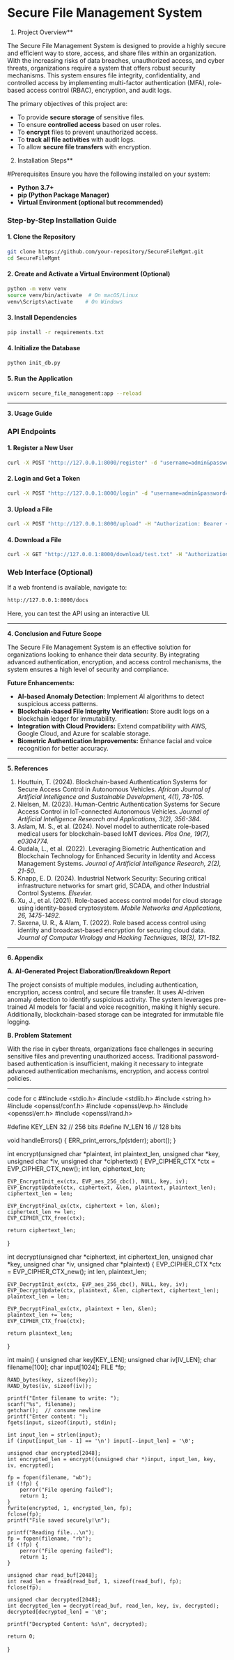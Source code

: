 # Secure File Management System
1. Project Overview**

The Secure File Management System is designed to provide a highly secure and efficient way to store, access, and share files within an organization. With the increasing risks of data breaches, unauthorized access, and cyber threats, organizations require a system that offers robust security mechanisms. This system ensures file integrity, confidentiality, and controlled access by implementing multi-factor authentication (MFA), role-based access control (RBAC), encryption, and audit logs.

The primary objectives of this project are:
- To provide **secure storage** of sensitive files.
- To ensure **controlled access** based on user roles.
- To **encrypt** files to prevent unauthorized access.
- To **track all file activities** with audit logs.
- To allow **secure file transfers** with encryption.

2. Installation Steps**

#Prerequisites
Ensure you have the following installed on your system:
- **Python 3.7+**
- **pip (Python Package Manager)**
- **Virtual Environment (optional but recommended)**

### Step-by-Step Installation Guide

#### 1. Clone the Repository
```sh
git clone https://github.com/your-repository/SecureFileMgmt.git
cd SecureFileMgmt
```

#### 2. Create and Activate a Virtual Environment (Optional)
```sh
python -m venv venv
source venv/bin/activate  # On macOS/Linux
venv\Scripts\activate    # On Windows
```

#### 3. Install Dependencies
```sh
pip install -r requirements.txt
```

#### 4. Initialize the Database
```sh
python init_db.py
```

#### 5. Run the Application
```sh
uvicorn secure_file_management:app --reload
```

---

**3. Usage Guide**

### API Endpoints

#### **1. Register a New User**
```sh
curl -X POST "http://127.0.0.1:8000/register" -d "username=admin&password=admin123&role=admin"
```

#### **2. Login and Get a Token**
```sh
curl -X POST "http://127.0.0.1:8000/login" -d "username=admin&password=admin123"
```

#### **3. Upload a File**
```sh
curl -X POST "http://127.0.0.1:8000/upload" -H "Authorization: Bearer <your_token>" -F "file=@test.txt"
```

#### **4. Download a File**
```sh
curl -X GET "http://127.0.0.1:8000/download/test.txt" -H "Authorization: Bearer <your_token>"
```

### Web Interface (Optional)
If a web frontend is available, navigate to:
```sh
http://127.0.0.1:8000/docs
```
Here, you can test the API using an interactive UI.

---

**4. Conclusion and Future Scope**

The Secure File Management System is an effective solution for organizations looking to enhance their data security. By integrating advanced authentication, encryption, and access control mechanisms, the system ensures a high level of security and compliance.

**Future Enhancements:**
- **AI-based Anomaly Detection:** Implement AI algorithms to detect suspicious access patterns.
- **Blockchain-based File Integrity Verification:** Store audit logs on a blockchain ledger for immutability.
- **Integration with Cloud Providers:** Extend compatibility with AWS, Google Cloud, and Azure for scalable storage.
- **Biometric Authentication Improvements:** Enhance facial and voice recognition for better accuracy.

---

**5. References**

1. Houttuin, T. (2024). Blockchain-based Authentication Systems for Secure Access Control in Autonomous Vehicles. *African Journal of Artificial Intelligence and Sustainable Development, 4(1), 78-105.*
2. Nielsen, M. (2023). Human-Centric Authentication Systems for Secure Access Control in IoT-connected Autonomous Vehicles. *Journal of Artificial Intelligence Research and Applications, 3(2), 356-384.*
3. Aslam, M. S., et al. (2024). Novel model to authenticate role-based medical users for blockchain-based IoMT devices. *Plos One, 19(7), e0304774.*
4. Gudala, L., et al. (2022). Leveraging Biometric Authentication and Blockchain Technology for Enhanced Security in Identity and Access Management Systems. *Journal of Artificial Intelligence Research, 2(2), 21-50.*
5. Knapp, E. D. (2024). Industrial Network Security: Securing critical infrastructure networks for smart grid, SCADA, and other Industrial Control Systems. *Elsevier.*
6. Xu, J., et al. (2021). Role-based access control model for cloud storage using identity-based cryptosystem. *Mobile Networks and Applications, 26, 1475-1492.*
7. Saxena, U. R., & Alam, T. (2022). Role based access control using identity and broadcast-based encryption for securing cloud data. *Journal of Computer Virology and Hacking Techniques, 18(3), 171-182.*

---

**6. Appendix**

**A. AI-Generated Project Elaboration/Breakdown Report**

The project consists of multiple modules, including authentication, encryption, access control, and secure file transfer. It uses AI-driven anomaly detection to identify suspicious activity. The system leverages pre-trained AI models for facial and voice recognition, making it highly secure. Additionally, blockchain-based storage can be integrated for immutable file logging.

**B. Problem Statement**

With the rise in cyber threats, organizations face challenges in securing sensitive files and preventing unauthorized access. Traditional password-based authentication is insufficient, making it necessary to integrate advanced authentication mechanisms, encryption, and access control policies.





----------------------------------------------------------------------------------------------------------------------------------------------------
code for c
##include <stdio.h>
#include <stdlib.h>
#include <string.h>
#include <openssl/conf.h>
#include <openssl/evp.h>
#include <openssl/err.h>
#include <openssl/rand.h>

#define KEY_LEN 32  // 256 bits
#define IV_LEN 16   // 128 bits

void handleErrors() {
    ERR_print_errors_fp(stderr);
    abort();
}

int encrypt(unsigned char *plaintext, int plaintext_len, unsigned char *key,
            unsigned char *iv, unsigned char *ciphertext) {
    EVP_CIPHER_CTX *ctx = EVP_CIPHER_CTX_new();
    int len, ciphertext_len;

    EVP_EncryptInit_ex(ctx, EVP_aes_256_cbc(), NULL, key, iv);
    EVP_EncryptUpdate(ctx, ciphertext, &len, plaintext, plaintext_len);
    ciphertext_len = len;

    EVP_EncryptFinal_ex(ctx, ciphertext + len, &len);
    ciphertext_len += len;
    EVP_CIPHER_CTX_free(ctx);

    return ciphertext_len;
}

int decrypt(unsigned char *ciphertext, int ciphertext_len, unsigned char *key,
            unsigned char *iv, unsigned char *plaintext) {
    EVP_CIPHER_CTX *ctx = EVP_CIPHER_CTX_new();
    int len, plaintext_len;

    EVP_DecryptInit_ex(ctx, EVP_aes_256_cbc(), NULL, key, iv);
    EVP_DecryptUpdate(ctx, plaintext, &len, ciphertext, ciphertext_len);
    plaintext_len = len;

    EVP_DecryptFinal_ex(ctx, plaintext + len, &len);
    plaintext_len += len;
    EVP_CIPHER_CTX_free(ctx);

    return plaintext_len;
}

int main() {
    unsigned char key[KEY_LEN];
    unsigned char iv[IV_LEN];
    char filename[100];
    char input[1024];
    FILE *fp;

    RAND_bytes(key, sizeof(key));
    RAND_bytes(iv, sizeof(iv));

    printf("Enter filename to write: ");
    scanf("%s", filename);
    getchar();  // consume newline
    printf("Enter content: ");
    fgets(input, sizeof(input), stdin);

    int input_len = strlen(input);
    if (input[input_len - 1] == '\n') input[--input_len] = '\0';

    unsigned char encrypted[2048];
    int encrypted_len = encrypt((unsigned char *)input, input_len, key, iv, encrypted);

    fp = fopen(filename, "wb");
    if (!fp) {
        perror("File opening failed");
        return 1;
    }
    fwrite(encrypted, 1, encrypted_len, fp);
    fclose(fp);
    printf("File saved securely!\n");

    printf("Reading file...\n");
    fp = fopen(filename, "rb");
    if (!fp) {
        perror("File opening failed");
        return 1;
    }

    unsigned char read_buf[2048];
    int read_len = fread(read_buf, 1, sizeof(read_buf), fp);
    fclose(fp);

    unsigned char decrypted[2048];
    int decrypted_len = decrypt(read_buf, read_len, key, iv, decrypted);
    decrypted[decrypted_len] = '\0';

    printf("Decrypted Content: %s\n", decrypted);

    return 0;
}

